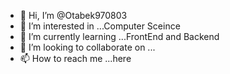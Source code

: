 - 👋 Hi, I’m @Otabek970803
- 👀 I’m interested in ...Computer Sceince
- 🌱 I’m currently learning ...FrontEnd and Backend
- 💞️ I’m looking to collaborate on ...
- 📫 How to reach me ...here

<!---
Otabek970803/Otabek970803 is a ✨ special ✨ repository because its `README.md` (this file) appears on your GitHub profile.
You can click the Preview link to take a look at your changes.
--->
